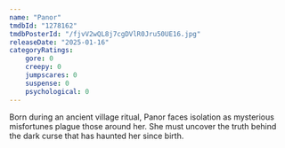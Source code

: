 ```yaml
---
name: "Panor"
tmdbId: "1278162"
tmdbPosterId: "/fjvV2wQL8j7cgDVlR0Jru50UE16.jpg"
releaseDate: "2025-01-16"
categoryRatings:
    gore: 0
    creepy: 0
    jumpscares: 0
    suspense: 0
    psychological: 0
---
```

Born during an ancient village ritual, Panor faces isolation as mysterious misfortunes plague those around her. She must uncover the truth behind the dark curse that has haunted her since birth.
